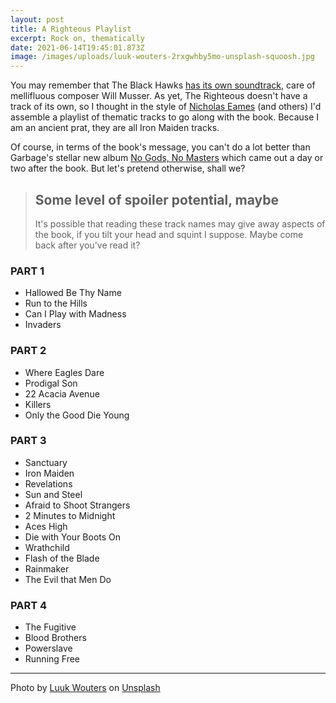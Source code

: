 ```yaml
---
layout: post
title: A Righteous Playlist
excerpt: Rock on, thematically
date: 2021-06-14T19:45:01.873Z
image: /images/uploads/luuk-wouters-2rxgwhby5mo-unsplash-squoosh.jpg
---
```

You may remember that The Black Hawks [has its own soundtrack](https://www.davewragg.com/blog/musical-interlude/), care of mellifluous composer Will Musser. As yet, The Righteous doesn't have a track of its own, so I thought in the style of [Nicholas Eames](https://nicholaseames.com/soundtrack/) (and others) I'd assemble a playlist of thematic tracks to go along with the book. Because I am an ancient prat, they are all Iron Maiden tracks.

Of course, in terms of the book's message, you can't do a lot better than Garbage's stellar new album [No Gods, No Masters](https://open.spotify.com/album/1oLs7LqGqSmD643CULAiZc) which came out a day or two after the book. But let's pretend otherwise, shall we?

> ## Some level of spoiler potential, maybe
>
> It's possible that reading these track names may give away aspects of the book, if you tilt your head and squint I suppose. Maybe come back after you've read it?


### PART 1

- Hallowed Be Thy Name
- Run to the Hills
- Can I Play with Madness
- Invaders

### PART 2

- Where Eagles Dare
- Prodigal Son
- 22 Acacia Avenue
- Killers
- Only the Good Die Young

### PART 3

- Sanctuary
- Iron Maiden
- Revelations
- Sun and Steel
- Afraid to Shoot Strangers
- 2 Minutes to Midnight
- Aces High
- Die with Your Boots On
- Wrathchild
- Flash of the Blade
- Rainmaker
- The Evil that Men Do

### PART 4

- The Fugitive
- Blood Brothers
- Powerslave
- Running Free

---

Photo by <a href="https://unsplash.com/@luukski?utm_source=unsplash&utm_medium=referral&utm_content=creditCopyText">Luuk Wouters</a> on <a href="https://unsplash.com/?utm_source=unsplash&utm_medium=referral&utm_content=creditCopyText">Unsplash</a>
  